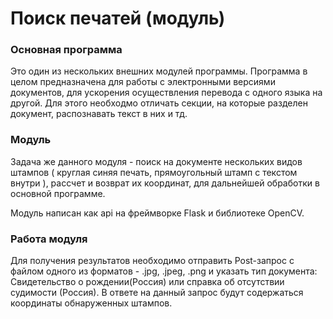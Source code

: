 # Поиск печатей (модуль)

### Основная программа
Это один из нескольких внешних модулей программы. 
Программа в целом предназначена для работы с электронными версиями документов, для ускорения осуществления перевода с одного языка на другой. 
Для этого необходмо отличать секции, на которые разделен документ, распознавать текст в них и тд.

### Модуль
Задача же данного модуля - поиск на документе нескольких видов штампов ( круглая синяя печать, прямоугольный штамп с текстом внутри ),
рассчет и возврат их координат, для дальнейшей обработки в основной программе. 

Модуль написан как api на фреймворке Flask и библиотеке OpenCV.

### Работа модуля
Для получения результатов необходимо отправить Post-запрос с файлом одного из форматов - .jpg, .jpeg, .png 
и указать тип документа: Свидетельство о рождении(Россия) или справка об отсутствии судимости (Россия). 
В ответе на данный запрос будут содержаться координаты обнаруженных штампов.  
